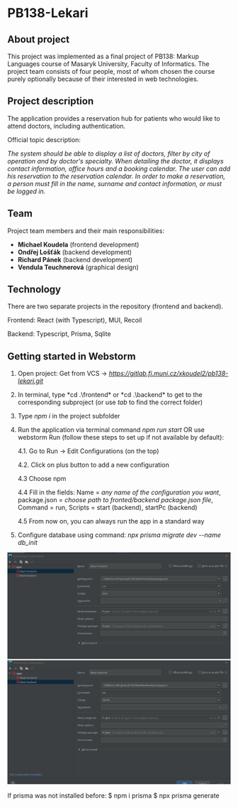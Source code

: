 # PB138-Lekari

## About project

This project was implemented as a final project of PB138: Markup Languages course of Masaryk University, Faculty of Informatics. The project team consists of four people, most of whom chosen the course purely optionally because of their interested in web technologies.

## Project description

The application provides a reservation hub for patients who would like to attend doctors, including authentication.

Official topic description:

_The system should be able to display a list of doctors, filter by city of operation and by doctor's specialty. When detailing the doctor, it displays contact information, office hours and a booking calendar. The user can add his reservation to the reservation calendar. In order to make a reservation, a person must fill in the name, surname and contact information, or must be logged in._

## Team

Project team members and their main responsibilities: 

- **Michael Koudela** (frontend development)
- **Ondřej Lošťák** (backend development)
- **Richard Pánek** (backend development)
- **Vendula Teuchnerová** (graphical design)

## Technology

There are two separate projects in the repository (frontend and backend).

Frontend: React (with Typescript), MUI, Recoil 

Backend: Typescript, Prisma, Sqlite

## Getting started in Webstorm

1. Open project: Get from VCS -> *https://gitlab.fi.muni.cz/xkoudel2/pb138-lekari.git*
2. In terminal, type *cd .\frontend\* or *cd .\backend\* to get to the corresponding subproject (or use *tab* to find the correct folder)
3. Type *npm i* in the project subfolder
4. Run the application via terminal command *npm run start* 
OR use webstorm Run (follow these steps to set up if not available by default):

    4.1. Go to Run -> Edit Configurations (on the top)

    4.2. Click on plus button to add a new configuration

    4.3 Choose npm

    4.4 Fill in the fields: Name = *any name of the configuration you want*, package.json = *choose path to fronted/backend package.json file*, Command = run, Scripts = start (backend), startPc (backend)
    
    4.5 From now on, you can always run the app in a standard way

5. Configure database using command: *npx prisma migrate dev --name db_init*

![img.png](webstormConfig1.png)
![img_1.png](webstormConfig2.png)

If prisma was not installed before:
$ npm i prisma
$ npx prisma generate


